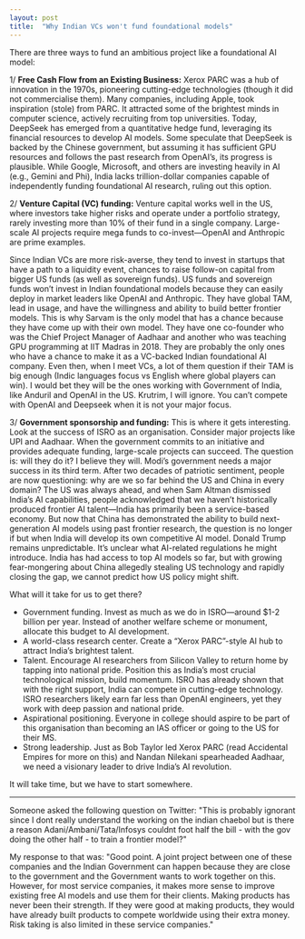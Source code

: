```yaml
---
layout: post
title:  "Why Indian VCs won't fund foundational models"
---
```


There are three ways to fund an ambitious project like a foundational AI model:

1/ **Free Cash Flow from an Existing Business:** Xerox PARC was a hub of innovation in the 1970s, pioneering cutting-edge technologies (though it did not commercialise them). Many companies, including Apple, took inspiration (stole) from PARC. It attracted some of the brightest minds in computer science, actively recruiting from top universities. Today, DeepSeek has emerged from a quantitative hedge fund, leveraging its financial resources to develop AI models. Some speculate that DeepSeek is backed by the Chinese government, but assuming it has sufficient GPU resources and follows the past research from OpenAI’s, its progress is plausible. While Google, Microsoft, and others are investing heavily in AI (e.g., Gemini and Phi), India lacks trillion-dollar companies capable of independently funding foundational AI research, ruling out this option. 

2/ **Venture Capital (VC) funding:** Venture capital works well in the US, where investors take higher risks and operate under a portfolio strategy, rarely investing more than 10% of their fund in a single company. Large-scale AI projects require mega funds to co-invest—OpenAI and Anthropic are prime examples.

Since Indian VCs are more risk-averse, they tend to invest in startups that have a path to a liquidity event, chances to raise follow-on capital from bigger US funds (as well as sovereign funds). US funds and sovereign funds won’t invest in Indian foundational models because they can easily deploy in market leaders like OpenAI and Anthropic. They have global TAM, lead in usage, and have the willingness and ability to build better frontier models.
This is why Sarvam is the only model that has a chance because they have come up with their own model. They have one co-founder who was the Chief Project Manager of Aadhaar and another who was teaching GPU programming at IIT Madras in 2018. They are probably the only ones who have a chance to make it as a VC-backed Indian foundational AI company. Even then, when I meet VCs, a lot of them question if their TAM is big enough (Indic languages focus vs English where global players can win). I would bet they will be the ones working with Government of India, like Anduril and OpenAI in the US.
Krutrim, I will ignore. You can’t compete with OpenAI and Deepseek when it is not your major focus.

3/ **Government sponsorship and funding:** This is where it gets interesting. Look at the success of ISRO as an organisation. Consider major projects like UPI and Aadhaar. When the government commits to an initiative and provides adequate funding, large-scale projects can succeed. The question is: will they do it?
I believe they will. Modi’s government needs a major success in its third term. After two decades of patriotic sentiment, people are now questioning: why are we so far behind the US and China in every domain? The US was always ahead, and when Sam Altman dismissed India’s AI capabilities, people acknowledged that we haven’t historically produced frontier AI talent—India has primarily been a service-based economy. But now that China has demonstrated the ability to build next-generation AI models using past frontier research, the question is no longer if but when India will develop its own competitive AI model.
Donald Trump remains unpredictable. It’s unclear what AI-related regulations he might introduce. India has had access to top AI models so far, but with growing fear-mongering about China allegedly stealing US technology and rapidly closing the gap, we cannot predict how US policy might shift.

What will it take for us to get there?

- Government funding. Invest as much as we do in ISRO—around $1-2 billion per year. Instead of another welfare scheme or monument, allocate this budget to AI development.
- A world-class research center. Create a “Xerox PARC”-style AI hub to attract India’s brightest talent. 
- Talent. Encourage AI researchers from Silicon Valley to return home by tapping into national pride. Position this as India’s most crucial technological mission, build momentum. ISRO has already shown that with the right support, India can compete in cutting-edge technology. ISRO researchers likely earn far less than OpenAI engineers, yet they work with deep passion and national pride.
- Aspirational positioning. Everyone in college should aspire to be part of this organisation than becoming an IAS officer or going to the US for their MS.
- Strong leadership. Just as Bob Taylor led Xerox PARC (read Accidental Empires for more on this) and Nandan Nilekani spearheaded Aadhaar, we need a visionary leader to drive India’s AI revolution.

It will take time, but we have to start somewhere.


-----
Someone asked the following question on Twitter: "This is probably ignorant since I dont really understand the working on the indian chaebol but is there a reason Adani/Ambani/Tata/Infosys couldnt foot half the bill - with the gov doing the other half - to train a frontier model?"

My response to that was: "Good point. A joint project between one of these companies and the Indian Government can happen because they are close to the government and the Government wants to work together on this. However, for most service companies, it makes more sense to improve existing free AI models and use them for their clients. Making products has never been their strength. If they were good at making products, they would have already built products to compete worldwide using their extra money. Risk taking is also limited in these service companies."
